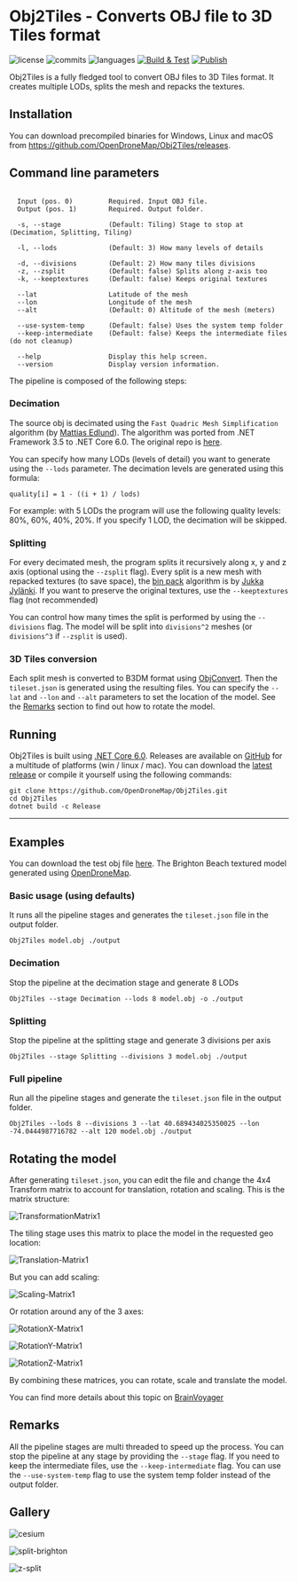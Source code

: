 
# Obj2Tiles - Converts OBJ file to 3D Tiles format

![license](https://img.shields.io/github/license/HeDo88TH/Obj2Tiles) 
![commits](https://img.shields.io/github/commit-activity/m/HeDo88TH/Obj2Tiles) 
![languages](https://img.shields.io/github/languages/top/HeDo88TH/Obj2Tiles)
[![Build & Test](https://github.com/OpenDroneMap/Obj2Tiles/actions/workflows/build-test.yml/badge.svg)](https://github.com/OpenDroneMap/Obj2Tiles/actions/workflows/build-test.yml)
[![Publish](https://github.com/OpenDroneMap/Obj2Tiles/actions/workflows/publish.yml/badge.svg)](https://github.com/OpenDroneMap/Obj2Tiles/actions/workflows/publish.yml)

Obj2Tiles is a fully fledged tool to convert OBJ files to 3D Tiles format. 
It creates multiple LODs, splits the mesh and repacks the textures.

## Installation

You can download precompiled binaries for Windows, Linux and macOS from https://github.com/OpenDroneMap/Obj2Tiles/releases.

## Command line parameters

```

  Input (pos. 0)         Required. Input OBJ file.
  Output (pos. 1)        Required. Output folder.
  
  -s, --stage            (Default: Tiling) Stage to stop at (Decimation, Splitting, Tiling)
  
  -l, --lods             (Default: 3) How many levels of details

  -d, --divisions        (Default: 2) How many tiles divisions
  -z, --zsplit           (Default: false) Splits along z-axis too
  -k, --keeptextures     (Default: false) Keeps original textures
  
  --lat                  Latitude of the mesh
  --lon                  Longitude of the mesh
  --alt                  (Default: 0) Altitude of the mesh (meters)
  
  --use-system-temp      (Default: false) Uses the system temp folder
  --keep-intermediate    (Default: false) Keeps the intermediate files (do not cleanup)
  
  --help                 Display this help screen.
  --version              Display version information.

```

The pipeline is composed of the following steps:

### Decimation

The source obj is decimated using the `Fast Quadric Mesh Simplification` algorithm (by [Mattias Edlund](https://github.com/Whinarn)). 
The algorithm was ported from .NET Framework 3.5 to .NET Core 6.0. The original repo is [here](https://github.com/Whinarn/MeshDecimator). 

You can specify how many LODs (levels of detail) you want to generate using the `--lods` parameter. The decimation levels are generated using this formula:

`quality[i] = 1 - ((i + 1) / lods)`

For example: with 5 LODs the program will use the following quality levels: 80%, 60%, 40%, 20%.
If you specify 1 LOD, the decimation will be skipped.

### Splitting

For every decimated mesh, the program splits it recursively along x, y and z axis (optional using the `--zsplit` flag).
Every split is a new mesh with repacked textures (to save space), the [bin pack](https://github.com/juj/RectangleBinPack/) algorithm is by [Jukka Jylänki](https://github.com/juj).
If you want to preserve the original textures, use the `--keeptextures` flag (not recommended)

You can control how many times the split is performed by using the `--divisions` flag. The model will be split into `divisions^2` meshes (or `divisions^3` if `--zsplit` is used).

### 3D Tiles conversion

Each split mesh is converted to B3DM format using [ObjConvert](https://github.com/SilentWave/ObjConvert). 
Then the `tileset.json` is generated using the resulting files. You can specify the `--lat` and `--lon` and `--alt` parameters to set the location of the model.
See the [Remarks](#Remarks) section to find out how to rotate the model.

## Running

Obj2Tiles is built using [.NET Core 6.0](https://dotnet.microsoft.com/en-us/download/dotnet/6.0). Releases are available on [GitHub](https://github.com/OpenDroneMap/Obj2Tiles/releases) for a multitude of platforms (win / linux / mac).
You can download the [latest release](https://github.com/OpenDroneMap/Obj2Tiles/releases/latest) or compile it yourself using the following commands:

```
git clone https://github.com/OpenDroneMap/Obj2Tiles.git
cd Obj2Tiles
dotnet build -c Release
```

------------

## Examples

You can download the test obj file [here](https://github.com/DroneDB/test_data/raw/master/brighton/odm_texturing.zip). 
The Brighton Beach textured model generated using [OpenDroneMap](https://github.com/OpenDroneMap/ODM).

### Basic usage (using defaults)

It runs all the pipeline stages and generates the `tileset.json` file in the output folder.

```
Obj2Tiles model.obj ./output
```

### Decimation

Stop the pipeline at the decimation stage and generate 8 LODs

```
Obj2Tiles --stage Decimation --lods 8 model.obj -o ./output
```

### Splitting

Stop the pipeline at the splitting stage and generate 3 divisions per axis

```
Obj2Tiles --stage Splitting --divisions 3 model.obj ./output
```

### Full pipeline

Run all the pipeline stages and generate the `tileset.json` file in the output folder.

```
Obj2Tiles --lods 8 --divisions 3 --lat 40.689434025350025 --lon -74.0444987716782 --alt 120 model.obj ./output
```

## Rotating the model

After generating `tileset.json`, you can edit the file and change the 4x4 Transform matrix to account for translation, rotation and scaling. This is the matrix structure:

![TransformationMatrix1](https://user-images.githubusercontent.com/7868983/169370131-18575153-4023-4a82-8ffd-3b5e2476dce2.png)

The tiling stage uses this matrix to place the model in the requested geo location:

![Translation-Matrix1](https://user-images.githubusercontent.com/7868983/169369875-3e337eb2-4168-4b43-b9dc-fef2cf6aecb0.png)

But you can add scaling:

![Scaling-Matrix1](https://user-images.githubusercontent.com/7868983/169370506-16878adf-ce0c-4ba7-a107-5315693b80d8.png)

Or rotation around any of the 3 axes:

![RotationX-Matrix1](https://user-images.githubusercontent.com/7868983/169370741-9ba79f00-90cf-429a-b5b4-26c8d3d3e355.png)

![RotationY-Matrix1](https://user-images.githubusercontent.com/7868983/169370750-6cb3b744-e2fb-4606-912a-49e4a03905ae.png)

![RotationZ-Matrix1](https://user-images.githubusercontent.com/7868983/169370755-03f016ca-ca8c-461d-a6e9-8643885cd624.png)

By combining these matrices, you can rotate, scale and translate the model.

You can find more details about this topic on [BrainVoyager](https://www.brainvoyager.com/bv/doc/UsersGuide/CoordsAndTransforms/SpatialTransformationMatrices.html)

## Remarks

All the pipeline stages are multi threaded to speed up the process.
You can stop the pipeline at any stage by providing the `--stage` flag.
If you need to keep the intermediate files, use the `--keep-intermediate` flag.
You can use the `--use-system-temp` flag to use the system temp folder instead of the output folder.

## Gallery

![cesium](https://user-images.githubusercontent.com/7868983/170308702-14b32953-c3fd-4eb5-8b86-b40688dc354e.png)

![split-brighton](https://user-images.githubusercontent.com/7868983/169304507-5ccd970d-9fd2-4d09-81a1-e7f701cb913a.png)

![z-split](https://user-images.githubusercontent.com/7868983/169304532-7b46712a-7bb7-4c2e-a799-12df6c227ee9.png)


